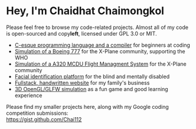 # Hey, I'm Chaidhat Chaimongkol
Please feel free to browse my code-related projects. Almost all of my code is open-sourced and copy**left**, licensed under GPL 3.0 or MIT.
- [C-esque programming language and a compiler](https://github.com/Chai112/MinC-Compiler) for beginners at coding
- [Simulation of a Boeing 777](https://github.com/Chai112/Boeing-777-300ER) for the X-Plane community, supporting the WHO
- [Simulation of a A320 MCDU Flight Managment System](https://github.com/JonathanOrr/A321Neo-FXPL) for the X-Plane community
- [Facial identification platform](https://github.com/Chai112/AIFRED) for the blind and mentally disabled
- [Fullstack, handwritten website](https://github.com/Chai112/Website) for my family's business
- [3D OpenGL/GLFW simulation](https://github.com/Chai112/ESC) as a fun game and good learning experience

Please find my smaller projects here, along with my Google coding competition submissions:\
https://gist.github.com/Chai112
